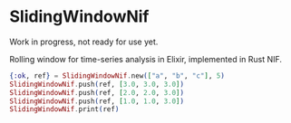 # SlidingWindowNif

Work in progress, not ready for use yet.

Rolling window for time-series analysis in Elixir, implemented
in Rust NIF.

```elixir
{:ok, ref} = SlidingWindowNif.new(["a", "b", "c"], 5)
SlidingWindowNif.push(ref, [3.0, 3.0, 3.0])
SlidingWindowNif.push(ref, [2.0, 2.0, 3.0])
SlidingWindowNif.push(ref, [1.0, 1.0, 3.0])
SlidingWindowNif.print(ref)
```
